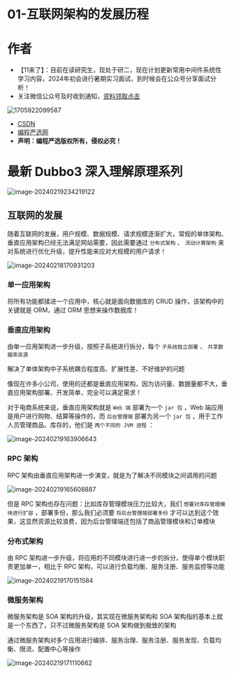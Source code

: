# 01-互联网架构的发展历程

# 作者

- 【11来了】：目前在读研究生，现处于研二，现在计划更新常用中间件系统性学习内容，2024年初会进行暑期实习面试，到时候会在公众号分享面试分析！
- 关注微信公众号及时收到通知，[资料领取点击](https://mp.weixin.qq.com/s?__biz=MzkyMTM4MjI0OQ==&mid=2247483939&idx=1&sn=1bf016f07d1448a65b36afaa8507a188&chksm=c1853e25f6f2b7339d9931e1b2f8ad1d47e31983a3d7a95bb135e7d4aed309fe41acd9b2bd06#rd)

![1705922099587](https://11laile-note-img.oss-cn-beijing.aliyuncs.com/1705922099587.png)

- [CSDN](https://blog.csdn.net/qq_45260619)
- [编程严选网](http://javaedge.cn)
- **声明：编程严选版权所有，侵权必究！**



# 最新 Dubbo3 深入理解原理系列

![image-20240219234219122](https://11laile-note-img.oss-cn-beijing.aliyuncs.com/image-20240219234219122.png)

## 互联网的发展

随着互联网的发展，用户规模、数据规模、请求规模逐渐扩大，常规的单体架构、垂直应用架构已经无法满足网站需要，因此需要通过 `分布式架构` 、 `流动计算架构` 来对系统进行优化升级，提升性能来应对大规模的用户请求！

![image-20240218170931203](https://11laile-note-img.oss-cn-beijing.aliyuncs.com/image-20240218170931203.png)

### 单一应用架构

将所有功能都揉进一个应用中，核心就是面向数据库的 CRUD 操作，该架构中的关键就是 ORM，通过 ORM 思想来操作数据库！

### 垂直应用架构

由单一应用架构进一步升级，按照子系统进行拆分，每个 `子系统独立部署` 、 `共享数据库资源`

解决了单体架构中子系统耦合程度高、扩展性差、不好维护的问题

像现在许多小公司，使用的还都是垂直应用架构，因为访问量、数据量都不大，垂直应用架构部署、开发简单，完全可以满足需求！

对于电商系统来说，垂直应用架构就是 `Web 端` 部署为一个 `jar 包` ，Web 端应用是用户进行购物、结算等操作的，而 `后台管理端` 部署为另一个 `jar 包` ，用于工作人员管理商品、库存的，他们是 `两个不同的 JVM 进程` ：

![image-20240219163906643](https://11laile-note-img.oss-cn-beijing.aliyuncs.com/image-20240219163906643.png)

### RPC 架构

RPC 架构由垂直应用架构进一步演变，就是为了解决不同模块之间调用的问题

![image-20240219165608887](https://11laile-note-img.oss-cn-beijing.aliyuncs.com/image-20240219165608887.png)

但是 RPC 架构也存在问题：比如库存管理模块压力比较大，我们 `想要对库存管理模块进行扩容` ，部署多份，那么我们必须要 `将后台管理端部署多份` 才可以达到这个效果，这显然资源比较浪费，因为后台管理端还包括了商品管理模块和订单模块



### 分布式架构

由 RPC 架构进一步升级，将应用的不同模块进行进一步的拆分，使得单个模块职责更加单一，相比于 RPC 架构，可以进行负载均衡、服务注册、服务监控等功能

![image-20240219170151584](https://11laile-note-img.oss-cn-beijing.aliyuncs.com/image-20240219170151584.png)



### 微服务架构

微服务架构是 SOA 架构的升级，其实现在微服务架构和 SOA 架构指的基本上就是一个东西了，只不过微服务架构是 SOA 架构做到极致的架构

通过微服务架构对多个应用进行编排、服务治理、服务注册、服务发现、负载均衡、限流、配置中心等操作

![image-20240219171110662](https://11laile-note-img.oss-cn-beijing.aliyuncs.com/image-20240219171110662.png)

